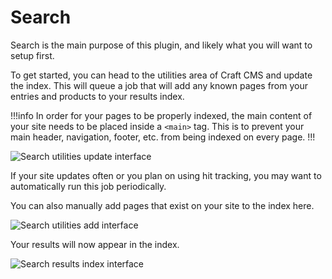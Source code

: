 # Search

Search is the main purpose of this plugin, and likely what you will want
to setup first.

To get started, you can head to the utilities area of Craft CMS and update the
index. This will queue a job that will add any known pages from your entries and
products to your results index.

!!!info In order for your pages to be properly indexed, the main content of your site needs to be placed inside a `<main>` tag. This is to prevent your main header, navigation, footer, etc. from being indexed on every page. !!!

<img src="https://xorb.dev/content/utilities-update.png" alt="Search utilities update interface">

If your site updates often or you plan on using hit tracking, you may want to
automatically run this job periodically.

You can also manually add pages that exist on your site to the index here.

<img src="https://xorb.dev/content/utilities-add.png" alt="Search utilities add interface">

Your results will now appear in the index.

<img src="https://xorb.dev/content/results-index.png" alt="Search results index interface">
